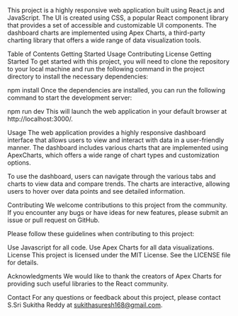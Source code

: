 This project is a highly responsive web application built using React.js and JavaScript. The UI is created using CSS, a popular React component library that provides a set of accessible and customizable UI components. The dashboard charts are implemented using Apex Charts, a third-party charting library that offers a wide range of data visualization tools.

Table of Contents
Getting Started
Usage
Contributing
License
Getting Started
To get started with this project, you will need to clone the repository to your local machine and run the following command in the project directory to install the necessary dependencies:

npm install
Once the dependencies are installed, you can run the following command to start the development server:

npm run dev
This will launch the web application in your default browser at http://localhost:3000/.

Usage
The web application provides a highly responsive dashboard interface that allows users to view and interact with data in a user-friendly manner. The dashboard includes various charts that are implemented using ApexCharts, which offers a wide range of chart types and customization options.

To use the dashboard, users can navigate through the various tabs and charts to view data and compare trends. The charts are interactive, allowing users to hover over data points and see detailed information.

Contributing
We welcome contributions to this project from the community. If you encounter any bugs or have ideas for new features, please submit an issue or pull request on GitHub.

Please follow these guidelines when contributing to this project:

Use Javascript for all code.
Use Apex Charts for all data visualizations.
License
This project is licensed under the MIT License. See the LICENSE file for details.

Acknowledgments
We would like to thank the creators of Apex Charts for providing such useful libraries to the React community.

Contact
For any questions or feedback about this project, please contact S.Sri Sukitha Reddy at sukithasuresh168@gmail.com.
